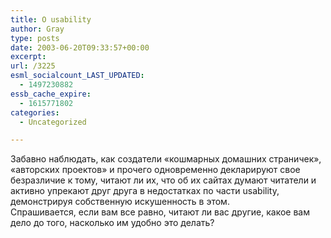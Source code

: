 ```yaml
---
title: О usability
author: Gray
type: posts
date: 2003-06-20T09:33:57+00:00
excerpt:
url: /3225
esml_socialcount_LAST_UPDATED:
  - 1497230882
essb_cache_expire:
  - 1615771802
categories:
  - Uncategorized

---
```








Забавно наблюдать, как создатели &#171;кошмарных домашних страничек&#187;, &#171;авторских проектов&#187; и прочего одновременно декларируют свое безразличие к тому, читают ли их, что об их сайтах думают читатели и активно упрекают друг друга в недостатках по части usability, демонстрируя собственную искушенность в этом.  
Спрашивается, если вам все равно, читают ли вас другие, какое вам дело до того, насколько им удобно это делать?